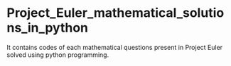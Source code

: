 # Project_Euler_mathematical_solutions_in_python
It contains codes of each mathematical questions present in Project Euler solved using python programming.
